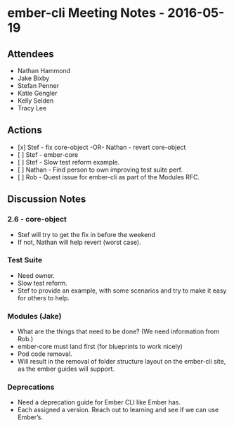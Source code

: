 ember-cli Meeting Notes - 2016-05-19
====================================

Attendees
---------

-   Nathan Hammond
-   Jake Bixby
-   Stefan Penner
-   Katie Gengler
-   Kelly Selden
-   Tracy Lee

Actions
-------

-   \[x\] Stef - fix core-object -OR- Nathan - revert core-object
-   \[ \] Stef - ember-core
-   \[ \] Stef - Slow test reform example.
-   \[ \] Nathan - Find person to own improving test suite perf.
-   \[ \] Rob - Quest issue for ember-cli as part of the Modules RFC.

Discussion Notes
----------------

### 2.6 - core-object

-   Stef will try to get the fix in before the weekend
-   If not, Nathan will help revert (worst case).

### Test Suite

-   Need owner.
-   Slow test reform.
-   Stef to provide an example, with some scenarios and try to make it easy for others to help.

### Modules (Jake)

-   What are the things that need to be done? (We need information from Rob.)
-   ember-core must land first (for blueprints to work nicely)
-   Pod code removal.
-   Will result in the removal of folder structure layout on the ember-cli site, as the ember guides will support.

### Deprecations

-   Need a deprecation guide for Ember CLI like Ember has.
-   Each assigned a version. Reach out to learning and see if we can use Ember’s.
